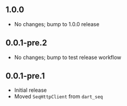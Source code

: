 ## 1.0.0

* No changes; bump to 1.0.0 release

## 0.0.1-pre.2

* No changes; bump to test release workflow

## 0.0.1-pre.1

* Initial release
* Moved `SeqHttpClient` from `dart_seq`
